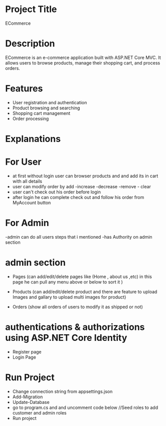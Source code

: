 # Project Title
ECommerce

# Description
ECommerce is an e-commerce application built with ASP.NET Core MVC. It allows users to browse products, manage their shopping cart, and process orders.

# Features
- User registration and authentication
- Product browsing and searching
- Shopping cart management
- Order processing

# Explanations
# For User
- at first without login user can browser products and and add its in cart with all details
- user can modify order by add -increase -decrease -remove - clear
- user can't check out his order before login 
- after login he can complete check out and follow his order from MyAccount button

# For Admin
-admin can do all users steps that i mentioned 
-has Authority  on admin section 

# admin section 
- Pages (can  add/edit/delete pages like (Home , about us ,etc)
in this page he can pull any menu above or below to sort it )

- Products (can add/edit/delete product and there are feature to upload Images and 
gallary to upload multi images for product)

- Orders (show all orders of users to modify it as shipped or not)

# authentications & authorizations using ASP.NET Core Identity
- Register page 
- Login Page 


# Run Project 
- Change connection string from appsettings.json
- Add-Migration
- Update-Database
- go to program.cs and and uncomment code below //Seed roles  to add customer and admin roles
- Run project

